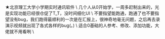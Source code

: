 ★北京理工大学小学期实时通讯软件 \\
几个人从0开始学，一周多赶制出来的，光是实现功能已经很仓促了T_T，没时间细化UI \\
不要指望能跑通，跑通了也不要指望没有bug，我们跑得最顺利的一次是在汇报上，很神奇地毫无问题，之后再去录演示视频就出现了各式各样的bug(。) \\
适合0基础的人参考、修改、添加功能，大佬就不用看咧 \\
